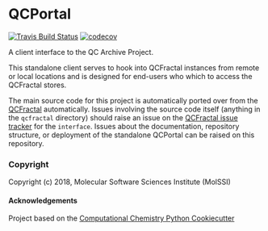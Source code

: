 QCPortal
==============================
[//]: # (Badges)
[![Travis Build Status](https://travis-ci.org/molssi/QCPortal.png)](https://travis-ci.org/REPLACE_WITH_OWNER_ACCOUNT/QCPortal)
[![codecov](https://codecov.io/gh/REPLACE_WITH_OWNER_ACCOUNT/QCPortal/branch/master/graph/badge.svg)](https://codecov.io/gh/REPLACE_WITH_OWNER_ACCOUNT/QCPortal/branch/master)

A client interface to the QC Archive Project.

This standalone client serves to hook into QCFractal instances from remote or local 
locations and is designed for end-users who which to access the QCFractal stores.

The main source code for this project is automatically ported over from the 
[QCFractal](https://github.com/molssi/qcfractal) automatically. Issues involving 
the source code itself (anything in the `qcfractal` directory) should raise an issue 
on the [QCFractal issue tracker](https://github.com/MolSSI/QCFractal/issues/new/choose) 
for the `interface`. Issues about the documentation, repository structure, or deployment 
of the standalone QCPortal can be raised on this repository. 

### Copyright

Copyright (c) 2018, Molecular Software Sciences Institute (MolSSI)  


#### Acknowledgements
 
Project based on the 
[Computational Chemistry Python Cookiecutter](https://github.com/choderalab/cookiecutter-python-comp-chem)

